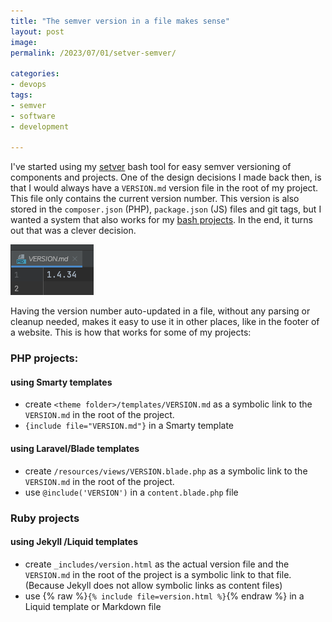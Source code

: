 ```yaml
---
title: "The semver version in a file makes sense"
layout: post
image: 
permalink: /2023/07/01/setver-semver/

categories:
- devops
tags:
- semver
- software
- development

---
```

I've started using my [setver](/2020/07/31/package-version-management-with-semver-sh/) [<i class="fab fa-github-square"></i>](https://github.com/pforret/setver) bash tool for easy semver versioning of components and projects. One of the design decisions I  made back then, is that I would always have a `VERSION.md` version file in the root of my project. This file only contains the current version number. This version is also stored in the `composer.json` (PHP), `package.json` (JS) files and git tags, but I wanted a system that also works for my [bash projects](/category/bash/). In the end, it turns out that was a clever decision.

![versionmd.png](..%2F..%2Fwp-content%2Fuploads%2F2023%2F07%2Fversionmd.png)

Having the version number auto-updated in a file, without any parsing or cleanup needed, makes it easy to use it in other places, like in the footer of a website. This is how that works for some of my projects:

### PHP projects:

#### using Smarty templates

* create `<theme folder>/templates/VERSION.md` as a symbolic link to the `VERSION.md` in the root of the project.
* `{include file="VERSION.md"}` in a Smarty template

#### using Laravel/Blade templates

* create `/resources/views/VERSION.blade.php` as a symbolic link to the `VERSION.md` in the root of the project.
* use `@include('VERSION')` in a `content.blade.php` file

### Ruby projects

#### using Jekyll /Liquid templates

* create `_includes/version.html` as the actual version file and the `VERSION.md` in the root of the project is a symbolic link to that file. (Because Jekyll does not allow symbolic links as content files)
* use {% raw  %}`{% include file=version.html %}`{% endraw  %} in a Liquid template or Markdown file
